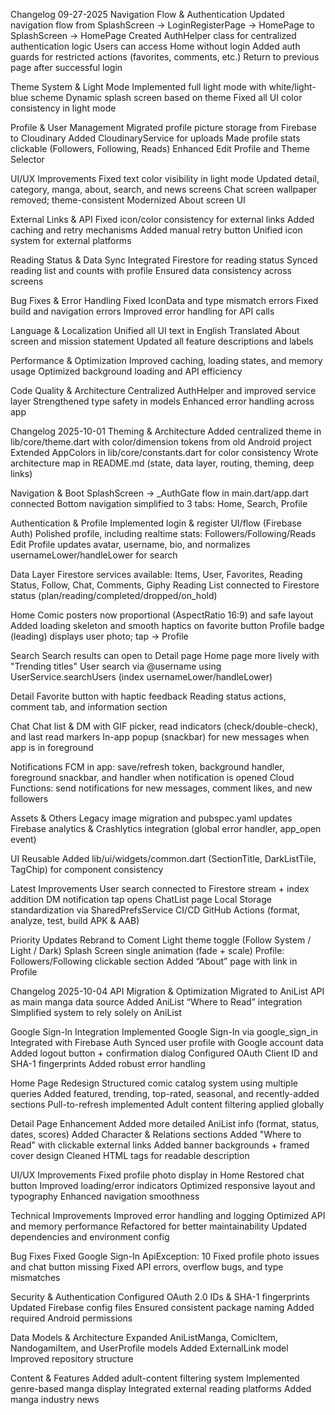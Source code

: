 Changelog 09-27-2025
Navigation Flow & Authentication
Updated navigation flow from SplashScreen → LoginRegisterPage → HomePage to SplashScreen → HomePage
Created AuthHelper class for centralized authentication logic
Users can access Home without login
Added auth guards for restricted actions (favorites, comments, etc.)
Return to previous page after successful login

Theme System & Light Mode
Implemented full light mode with white/light-blue scheme
Dynamic splash screen based on theme
Fixed all UI color consistency in light mode

Profile & User Management
Migrated profile picture storage from Firebase to Cloudinary
Added CloudinaryService for uploads
Made profile stats clickable (Followers, Following, Reads)
Enhanced Edit Profile and Theme Selector

UI/UX Improvements
Fixed text color visibility in light mode
Updated detail, category, manga, about, search, and news screens
Chat screen wallpaper removed; theme-consistent
Modernized About screen UI

External Links & API
Fixed icon/color consistency for external links
Added caching and retry mechanisms
Added manual retry button
Unified icon system for external platforms

Reading Status & Data Sync
Integrated Firestore for reading status
Synced reading list and counts with profile
Ensured data consistency across screens

Bug Fixes & Error Handling
Fixed IconData and type mismatch errors
Fixed build and navigation errors
Improved error handling for API calls

Language & Localization
Unified all UI text in English
Translated About screen and mission statement
Updated all feature descriptions and labels

Performance & Optimization
Improved caching, loading states, and memory usage
Optimized background loading and API efficiency

Code Quality & Architecture
Centralized AuthHelper and improved service layer
Strengthened type safety in models
Enhanced error handling across app

Changelog 2025-10-01
Theming & Architecture
Added centralized theme in lib/core/theme.dart with color/dimension tokens from old Android project
Extended AppColors in lib/core/constants.dart for color consistency
Wrote architecture map in README.md (state, data layer, routing, theming, deep links)

Navigation & Boot
SplashScreen → _AuthGate flow in main.dart/app.dart connected
Bottom navigation simplified to 3 tabs: Home, Search, Profile

Authentication & Profile
Implemented login & register UI/flow (Firebase Auth)
Polished profile, including realtime stats: Followers/Following/Reads
Edit Profile updates avatar, username, bio, and normalizes usernameLower/handleLower for search

Data Layer
Firestore services available: Items, User, Favorites, Reading Status, Follow, Chat, Comments, Giphy
Reading List connected to Firestore status (plan/reading/completed/dropped/on_hold)

Home
Comic posters now proportional (AspectRatio 16:9) and safe layout
Added loading skeleton and smooth haptics on favorite button
Profile badge (leading) displays user photo; tap → Profile

Search
Search results can open to Detail page
Home page more lively with "Trending titles"
User search via @username using UserService.searchUsers (index usernameLower/handleLower)

Detail
Favorite button with haptic feedback
Reading status actions, comment tab, and information section

Chat
Chat list & DM with GIF picker, read indicators (check/double-check), and last read markers
In-app popup (snackbar) for new messages when app is in foreground

Notifications
FCM in app: save/refresh token, background handler, foreground snackbar, and handler when notification is opened
Cloud Functions: send notifications for new messages, comment likes, and new followers

Assets & Others
Legacy image migration and pubspec.yaml updates
Firebase analytics & Crashlytics integration (global error handler, app_open event)

UI Reusable
Added lib/ui/widgets/common.dart (SectionTitle, DarkListTile, TagChip) for component consistency

Latest Improvements
User search connected to Firestore stream + index addition
DM notification tap opens ChatList page
Local Storage standardization via SharedPrefsService
CI/CD GitHub Actions (format, analyze, test, build APK & AAB)

Priority Updates
Rebrand to Coment
Light theme toggle (Follow System / Light / Dark)
Splash Screen single animation (fade + scale)
Profile: Followers/Following clickable section
Added “About” page with link in Profile

Changelog 2025-10-04
API Migration & Optimization
Migrated to AniList API as main manga data source
Added AniList “Where to Read” integration
Simplified system to rely solely on AniList

Google Sign-In Integration
Implemented Google Sign-In via google_sign_in
Integrated with Firebase Auth
Synced user profile with Google account data
Added logout button + confirmation dialog
Configured OAuth Client ID and SHA-1 fingerprints
Added robust error handling

Home Page Redesign
Structured comic catalog system using multiple queries
Added featured, trending, top-rated, seasonal, and recently-added sections
Pull-to-refresh implemented
Adult content filtering applied globally

Detail Page Enhancement
Added more detailed AniList info (format, status, dates, scores)
Added Character & Relations sections
Added "Where to Read" with clickable external links
Added banner backgrounds + framed cover design
Cleaned HTML tags for readable description

UI/UX Improvements
Fixed profile photo display in Home
Restored chat button
Improved loading/error indicators
Optimized responsive layout and typography
Enhanced navigation smoothness

Technical Improvements
Improved error handling and logging
Optimized API and memory performance
Refactored for better maintainability
Updated dependencies and environment config

Bug Fixes
Fixed Google Sign-In ApiException: 10
Fixed profile photo issues and chat button missing
Fixed API errors, overflow bugs, and type mismatches

Security & Authentication
Configured OAuth 2.0 IDs & SHA-1 fingerprints
Updated Firebase config files
Ensured consistent package naming
Added required Android permissions

Data Models & Architecture
Expanded AniListManga, ComicItem, NandogamiItem, and UserProfile models
Added ExternalLink model
Improved repository structure

Content & Features
Added adult-content filtering system
Implemented genre-based manga display
Integrated external reading platforms
Added manga industry news